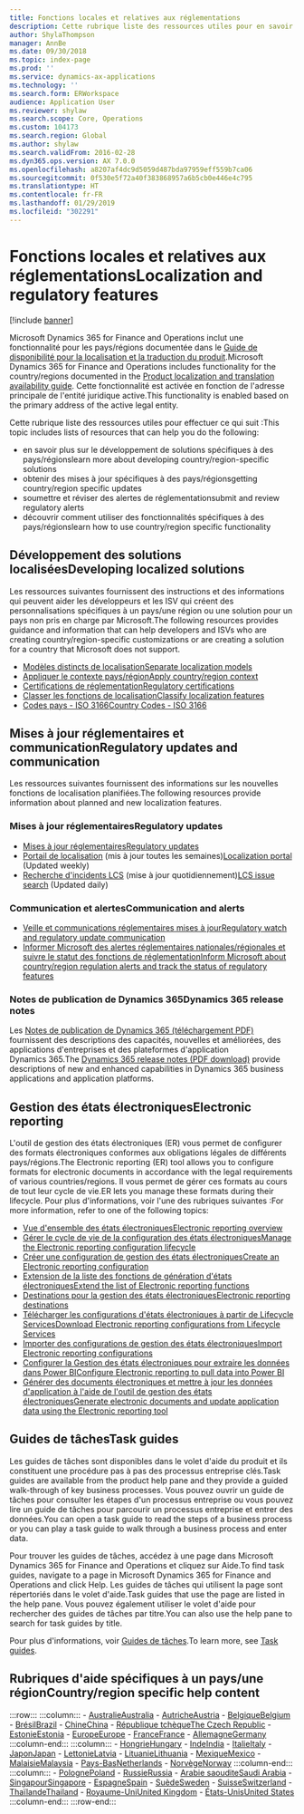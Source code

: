 ```yaml
---
title: Fonctions locales et relatives aux réglementations
description: Cette rubrique liste des ressources utiles pour en savoir plus sur les fonctionnalisés spécifiques aux pays/régions.
author: ShylaThompson
manager: AnnBe
ms.date: 09/30/2018
ms.topic: index-page
ms.prod: ''
ms.service: dynamics-ax-applications
ms.technology: ''
ms.search.form: ERWorkspace
audience: Application User
ms.reviewer: shylaw
ms.search.scope: Core, Operations
ms.custom: 104173
ms.search.region: Global
ms.author: shylaw
ms.search.validFrom: 2016-02-28
ms.dyn365.ops.version: AX 7.0.0
ms.openlocfilehash: a8207af4dc9d5059d487bda97959eff559b7ca06
ms.sourcegitcommit: 0f530e5f72a40f383868957a6b5cb0e446e4c795
ms.translationtype: HT
ms.contentlocale: fr-FR
ms.lasthandoff: 01/29/2019
ms.locfileid: "302291"
---
```

# <a name="localization-and-regulatory-features"></a><span data-ttu-id="42f36-103">Fonctions locales et relatives aux réglementations</span><span class="sxs-lookup"><span data-stu-id="42f36-103">Localization and regulatory features</span></span>

[!include [banner](../includes/banner.md)]

<span data-ttu-id="42f36-104">Microsoft Dynamics 365 for Finance and Operations inclut une fonctionnalité pour les pays/régions documentée dans le [Guide de disponibilité pour la localisation et la traduction du produit](https://aka.ms/dynamics_365_international_availability_deck).</span><span class="sxs-lookup"><span data-stu-id="42f36-104">Microsoft Dynamics 365 for Finance and Operations includes functionality for the country/regions documented in the [Product localization and translation availability guide](https://aka.ms/dynamics_365_international_availability_deck).</span></span> <span data-ttu-id="42f36-105">Cette fonctionnalité est activée en fonction de l'adresse principale de l'entité juridique active.</span><span class="sxs-lookup"><span data-stu-id="42f36-105">This functionality is enabled based on the primary address of the active legal entity.</span></span> 

<span data-ttu-id="42f36-106">Cette rubrique liste des ressources utiles pour effectuer ce qui suit :</span><span class="sxs-lookup"><span data-stu-id="42f36-106">This topic includes lists of resources that can help you do the following:</span></span> 
- <span data-ttu-id="42f36-107">en savoir plus sur le développement de solutions spécifiques à des pays/régions</span><span class="sxs-lookup"><span data-stu-id="42f36-107">learn more about developing country/region-specific solutions</span></span>
- <span data-ttu-id="42f36-108">obtenir des mises à jour spécifiques à des pays/régions</span><span class="sxs-lookup"><span data-stu-id="42f36-108">getting country/region specific updates</span></span>
- <span data-ttu-id="42f36-109">soumettre et réviser des alertes de réglementation</span><span class="sxs-lookup"><span data-stu-id="42f36-109">submit and review regulatory alerts</span></span>
- <span data-ttu-id="42f36-110">découvrir comment utiliser des fonctionnalités spécifiques à des pays/régions</span><span class="sxs-lookup"><span data-stu-id="42f36-110">learn how to use country/region specific functionality</span></span> 

## <a name="developing-localized-solutions"></a><span data-ttu-id="42f36-111">Développement des solutions localisées</span><span class="sxs-lookup"><span data-stu-id="42f36-111">Developing localized solutions</span></span>
<span data-ttu-id="42f36-112">Les ressources suivantes fournissent des instructions et des informations qui peuvent aider les développeurs et les ISV qui créent des personnalisations spécifiques à un pays/une région ou une solution pour un pays non pris en charge par Microsoft.</span><span class="sxs-lookup"><span data-stu-id="42f36-112">The following resources provides guidance and information that can help developers and ISVs who are creating country/region-specific customizations or are creating a solution for a country that Microsoft does not support.</span></span>
-   [<span data-ttu-id="42f36-113">Modèles distincts de localisation</span><span class="sxs-lookup"><span data-stu-id="42f36-113">Separate localization models</span></span>](separate-localization-models.md)
-   [<span data-ttu-id="42f36-114">Appliquer le contexte pays/région</span><span class="sxs-lookup"><span data-stu-id="42f36-114">Apply country/region context</span></span>](apply-country-context.md)
-   [<span data-ttu-id="42f36-115">Certifications de réglementation</span><span class="sxs-lookup"><span data-stu-id="42f36-115">Regulatory certifications</span></span>](regulatory-certifications.md)
-   [<span data-ttu-id="42f36-116">Classer les fonctions de localisation</span><span class="sxs-lookup"><span data-stu-id="42f36-116">Classify localization features</span></span>](classify-localization-features.md)
-   [<span data-ttu-id="42f36-117">Codes pays - ISO 3166</span><span class="sxs-lookup"><span data-stu-id="42f36-117">Country Codes - ISO 3166</span></span>](https://www.iso.org/iso-3166-country-codes.html)

## <a name="regulatory-updates-and-communication"></a><span data-ttu-id="42f36-118">Mises à jour réglementaires et communication</span><span class="sxs-lookup"><span data-stu-id="42f36-118">Regulatory updates and communication</span></span>
<span data-ttu-id="42f36-119">Les ressources suivantes fournissent des informations sur les nouvelles fonctions de localisation planifiées.</span><span class="sxs-lookup"><span data-stu-id="42f36-119">The following resources provide information about planned and new localization features.</span></span> 

### <a name="regulatory-updates"></a><span data-ttu-id="42f36-120">Mises à jour réglementaires</span><span class="sxs-lookup"><span data-stu-id="42f36-120">Regulatory updates</span></span>
-   [<span data-ttu-id="42f36-121">Mises à jour réglementaires</span><span class="sxs-lookup"><span data-stu-id="42f36-121">Regulatory updates</span></span>](../../financials/localizations/regulatory-updates.md)
-   <span data-ttu-id="42f36-122">[Portail de localisation](https://mbs.microsoft.com/customersource/northamerica/ax/support/support-news/GFMLocalizationPortalMC) (mis à jour toutes les semaines)</span><span class="sxs-lookup"><span data-stu-id="42f36-122">[Localization portal](https://mbs.microsoft.com/customersource/northamerica/ax/support/support-news/GFMLocalizationPortalMC) (Updated weekly)</span></span>
-   <span data-ttu-id="42f36-123">[Recherche d'incidents LCS](../lifecycle-services/issue-search-lcs.md) (mise à jour quotidiennement)</span><span class="sxs-lookup"><span data-stu-id="42f36-123">[LCS issue search](../lifecycle-services/issue-search-lcs.md) (Updated daily)</span></span>

### <a name="communication-and-alerts"></a><span data-ttu-id="42f36-124">Communication et alertes</span><span class="sxs-lookup"><span data-stu-id="42f36-124">Communication and alerts</span></span>
-   [<span data-ttu-id="42f36-125">Veille et communications réglementaires mises à jour</span><span class="sxs-lookup"><span data-stu-id="42f36-125">Regulatory watch and regulatory update communication</span></span>](regulatory-watch-communication.md)
-   [<span data-ttu-id="42f36-126">Informer Microsoft des alertes réglementaires nationales/régionales et suivre le statut des fonctions de réglementation</span><span class="sxs-lookup"><span data-stu-id="42f36-126">Inform Microsoft about country/region regulation alerts and track the status of regulatory features</span></span>](submit-localization-alerts.md)

### <a name="dynamics-365-release-notes"></a><span data-ttu-id="42f36-127">Notes de publication de Dynamics 365</span><span class="sxs-lookup"><span data-stu-id="42f36-127">Dynamics 365 release notes</span></span>
<span data-ttu-id="42f36-128">Les [Notes de publication de Dynamics 365 (téléchargement PDF)](https://aka.ms/businessappsreleasenotes) fournissent des descriptions des capacités, nouvelles et améliorées, des applications d'entreprises et des plateformes d'application Dynamics 365.</span><span class="sxs-lookup"><span data-stu-id="42f36-128">The [Dynamics 365 release notes (PDF download)](https://aka.ms/businessappsreleasenotes) provide descriptions of new and enhanced capabilities in Dynamics 365 business applications and application platforms.</span></span> 

## <a name="electronic-reporting"></a><span data-ttu-id="42f36-129">Gestion des états électroniques</span><span class="sxs-lookup"><span data-stu-id="42f36-129">Electronic reporting</span></span>
<span data-ttu-id="42f36-130">L'outil de gestion des états électroniques (ER) vous permet de configurer des formats électroniques conformes aux obligations légales de différents pays/régions.</span><span class="sxs-lookup"><span data-stu-id="42f36-130">The Electronic reporting (ER) tool allows you to configure formats for electronic documents in accordance with the legal requirements of various countries/regions.</span></span> <span data-ttu-id="42f36-131">Il vous permet de gérer ces formats au cours de tout leur cycle de vie.</span><span class="sxs-lookup"><span data-stu-id="42f36-131">ER lets you manage these formats during their lifecycle.</span></span> <span data-ttu-id="42f36-132">Pour plus d'informations, voir l'une des rubriques suivantes :</span><span class="sxs-lookup"><span data-stu-id="42f36-132">For more information, refer to one of the following topics:</span></span>
-   [<span data-ttu-id="42f36-133">Vue d'ensemble des états électroniques</span><span class="sxs-lookup"><span data-stu-id="42f36-133">Electronic reporting overview</span></span>](../analytics/general-electronic-reporting.md)
-   [<span data-ttu-id="42f36-134">Gérer le cycle de vie de la configuration des états électroniques</span><span class="sxs-lookup"><span data-stu-id="42f36-134">Manage the Electronic reporting configuration lifecycle</span></span>](../analytics/general-electronic-reporting-manage-configuration-lifecycle.md)
-   [<span data-ttu-id="42f36-135">Créer une configuration de gestion des états électroniques</span><span class="sxs-lookup"><span data-stu-id="42f36-135">Create an Electronic reporting configuration</span></span>](../analytics/electronic-reporting-configuration.md)
-   [<span data-ttu-id="42f36-136">Extension de la liste des fonctions de génération d'états électroniques</span><span class="sxs-lookup"><span data-stu-id="42f36-136">Extend the list of Electronic reporting functions</span></span>](../analytics/general-electronic-reporting-formulas-list-extension.md)
-   [<span data-ttu-id="42f36-137">Destinations pour la gestion des états électroniques</span><span class="sxs-lookup"><span data-stu-id="42f36-137">Electronic reporting destinations</span></span>](../analytics/electronic-reporting-destinations.md)
-   [<span data-ttu-id="42f36-138">Télécharger les configurations d'états électroniques à partir de Lifecycle Services</span><span class="sxs-lookup"><span data-stu-id="42f36-138">Download Electronic reporting configurations from Lifecycle Services</span></span>](../analytics/download-electronic-reporting-configuration-lcs.md)
-   [<span data-ttu-id="42f36-139">Importer des configurations de gestion des états électroniques</span><span class="sxs-lookup"><span data-stu-id="42f36-139">Import Electronic reporting configurations</span></span>](../analytics/electronic-reporting-import-ger-configurations.md)
-   [<span data-ttu-id="42f36-140">Configurer la Gestion des états électroniques pour extraire les données dans Power BI</span><span class="sxs-lookup"><span data-stu-id="42f36-140">Configure Electronic reporting to pull data into Power BI</span></span>](../analytics/general-electronic-reporting-report-configuration-get-data-powerbi.md)
-   [<span data-ttu-id="42f36-141">Générer des documents électroniques et mettre à jour les données d'application à l'aide de l'outil de gestion des états électroniques</span><span class="sxs-lookup"><span data-stu-id="42f36-141">Generate electronic documents and update application data using the Electronic reporting tool</span></span>](../analytics/generate-electronic-documents-update-application-data.md)

## <a name="task-guides"></a><span data-ttu-id="42f36-142">Guides de tâches</span><span class="sxs-lookup"><span data-stu-id="42f36-142">Task guides</span></span>
<span data-ttu-id="42f36-143">Les guides de tâches sont disponibles dans le volet d'aide du produit et ils constituent une procédure pas à pas des processus entreprise clés.</span><span class="sxs-lookup"><span data-stu-id="42f36-143">Task guides are available from the product help pane and they provide a guided walk-through of key business processes.</span></span> <span data-ttu-id="42f36-144">Vous pouvez ouvrir un guide de tâches pour consulter les étapes d'un processus entreprise ou vous pouvez lire un guide de tâches pour parcourir un processus entreprise et entrer des données.</span><span class="sxs-lookup"><span data-stu-id="42f36-144">You can open a task guide to read the steps of a business process or you can play a task guide to walk through a business process and enter data.</span></span>

<span data-ttu-id="42f36-145">Pour trouver les guides de tâches, accédez à une page dans Microsoft Dynamics 365 for Finance and Operations et cliquez sur Aide.</span><span class="sxs-lookup"><span data-stu-id="42f36-145">To find task guides, navigate to a page in Microsoft Dynamics 365 for Finance and Operations and click Help.</span></span> <span data-ttu-id="42f36-146">Les guides de tâches qui utilisent la page sont répertoriés dans le volet d'aide.</span><span class="sxs-lookup"><span data-stu-id="42f36-146">Task guides that use the page are listed in the help pane.</span></span> <span data-ttu-id="42f36-147">Vous pouvez également utiliser le volet d'aide pour rechercher des guides de tâches par titre.</span><span class="sxs-lookup"><span data-stu-id="42f36-147">You can also use the help pane to search for task guides by title.</span></span>

<span data-ttu-id="42f36-148">Pour plus d'informations, voir [Guides de tâches](../../fin-and-ops/get-started/help-overview.md#task-guides).</span><span class="sxs-lookup"><span data-stu-id="42f36-148">To learn more, see [Task guides](../../fin-and-ops/get-started/help-overview.md#task-guides).</span></span>


## <a name="countryregion-specific-help-content"></a><span data-ttu-id="42f36-149">Rubriques d'aide spécifiques à un pays/une région</span><span class="sxs-lookup"><span data-stu-id="42f36-149">Country/region specific help content</span></span>
:::row:::
    :::column:::
        - [<span data-ttu-id="42f36-150">Australie</span><span class="sxs-lookup"><span data-stu-id="42f36-150">Australia</span></span>](../../financials/localizations/australia.md)
        - [<span data-ttu-id="42f36-151">Autriche</span><span class="sxs-lookup"><span data-stu-id="42f36-151">Austria</span></span>](../../financials/localizations/austria.md)
        - [<span data-ttu-id="42f36-152">Belgique</span><span class="sxs-lookup"><span data-stu-id="42f36-152">Belgium</span></span>](../../financials/localizations/belgium.md)
        - [<span data-ttu-id="42f36-153">Brésil</span><span class="sxs-lookup"><span data-stu-id="42f36-153">Brazil</span></span>](../../financials/localizations/brazil.md)
        - [<span data-ttu-id="42f36-154">Chine</span><span class="sxs-lookup"><span data-stu-id="42f36-154">China</span></span>](../../financials/localizations/china.md)
        - [<span data-ttu-id="42f36-155">République tchèque</span><span class="sxs-lookup"><span data-stu-id="42f36-155">The Czech Republic</span></span>](../../financials/localizations/czech-republic.md)
        - [<span data-ttu-id="42f36-156">Estonie</span><span class="sxs-lookup"><span data-stu-id="42f36-156">Estonia</span></span>](../../financials/localizations/estonia.md)
        - [<span data-ttu-id="42f36-157">Europe</span><span class="sxs-lookup"><span data-stu-id="42f36-157">Europe</span></span>](../../financials/localizations/europe.md)
        - [<span data-ttu-id="42f36-158">France</span><span class="sxs-lookup"><span data-stu-id="42f36-158">France</span></span>](../../financials/localizations/france.md)
        - [<span data-ttu-id="42f36-159">Allemagne</span><span class="sxs-lookup"><span data-stu-id="42f36-159">Germany</span></span>](../../financials/localizations/germany.md)
    :::column-end:::
    :::column:::
        - [<span data-ttu-id="42f36-160">Hongrie</span><span class="sxs-lookup"><span data-stu-id="42f36-160">Hungary</span></span>](../../financials/localizations/hungary.md)
        - [<span data-ttu-id="42f36-161">Inde</span><span class="sxs-lookup"><span data-stu-id="42f36-161">India</span></span>](../../financials/localizations/india.md)
        - [<span data-ttu-id="42f36-162">Italie</span><span class="sxs-lookup"><span data-stu-id="42f36-162">Italy</span></span>](../../financials/localizations/italy.md)
        - [<span data-ttu-id="42f36-163">Japon</span><span class="sxs-lookup"><span data-stu-id="42f36-163">Japan</span></span>](../../financials/localizations/japan.md)
        - [<span data-ttu-id="42f36-164">Lettonie</span><span class="sxs-lookup"><span data-stu-id="42f36-164">Latvia</span></span>](../../financials/localizations/latvia.md)
        - [<span data-ttu-id="42f36-165">Lituanie</span><span class="sxs-lookup"><span data-stu-id="42f36-165">Lithuania</span></span>](../../financials/localizations/lithuania.md)
        - [<span data-ttu-id="42f36-166">Mexique</span><span class="sxs-lookup"><span data-stu-id="42f36-166">Mexico</span></span>](../../financials/localizations/mexico.md)
        - [<span data-ttu-id="42f36-167">Malaisie</span><span class="sxs-lookup"><span data-stu-id="42f36-167">Malaysia</span></span>](../../financials/localizations/malaysia.md)
        - [<span data-ttu-id="42f36-168">Pays-Bas</span><span class="sxs-lookup"><span data-stu-id="42f36-168">Netherlands</span></span>](../../financials/localizations/netherlands.md)
        - [<span data-ttu-id="42f36-169">Norvège</span><span class="sxs-lookup"><span data-stu-id="42f36-169">Norway</span></span>](../../financials/localizations/norway.md)
    :::column-end:::
    :::column:::
        - [<span data-ttu-id="42f36-170">Pologne</span><span class="sxs-lookup"><span data-stu-id="42f36-170">Poland</span></span>](../../financials/localizations/poland.md)
        - [<span data-ttu-id="42f36-171">Russie</span><span class="sxs-lookup"><span data-stu-id="42f36-171">Russia</span></span>](../../financials/localizations/russia.md)
        - [<span data-ttu-id="42f36-172">Arabie saoudite</span><span class="sxs-lookup"><span data-stu-id="42f36-172">Saudi Arabia</span></span>](../../financials/localizations/saudi-arabia.md)
        - [<span data-ttu-id="42f36-173">Singapour</span><span class="sxs-lookup"><span data-stu-id="42f36-173">Singapore</span></span>](../../financials/localizations/singapore.md)
        - [<span data-ttu-id="42f36-174">Espagne</span><span class="sxs-lookup"><span data-stu-id="42f36-174">Spain</span></span>](../../financials/localizations/spain.md)
        - [<span data-ttu-id="42f36-175">Suède</span><span class="sxs-lookup"><span data-stu-id="42f36-175">Sweden</span></span>](../../financials/localizations/sweden.md)
        - [<span data-ttu-id="42f36-176">Suisse</span><span class="sxs-lookup"><span data-stu-id="42f36-176">Switzerland</span></span>](../../financials/localizations/switzerland.md)
        - [<span data-ttu-id="42f36-177">Thaïlande</span><span class="sxs-lookup"><span data-stu-id="42f36-177">Thailand</span></span>](../../financials/localizations/thailand.md)
        - [<span data-ttu-id="42f36-178">Royaume-Uni</span><span class="sxs-lookup"><span data-stu-id="42f36-178">United Kingdom</span></span>](../../financials/localizations/united-kingdom.md)
        - [<span data-ttu-id="42f36-179">États-Unis</span><span class="sxs-lookup"><span data-stu-id="42f36-179">United States</span></span>](../../financials/localizations/united-states.md)
    :::column-end:::
:::row-end:::






